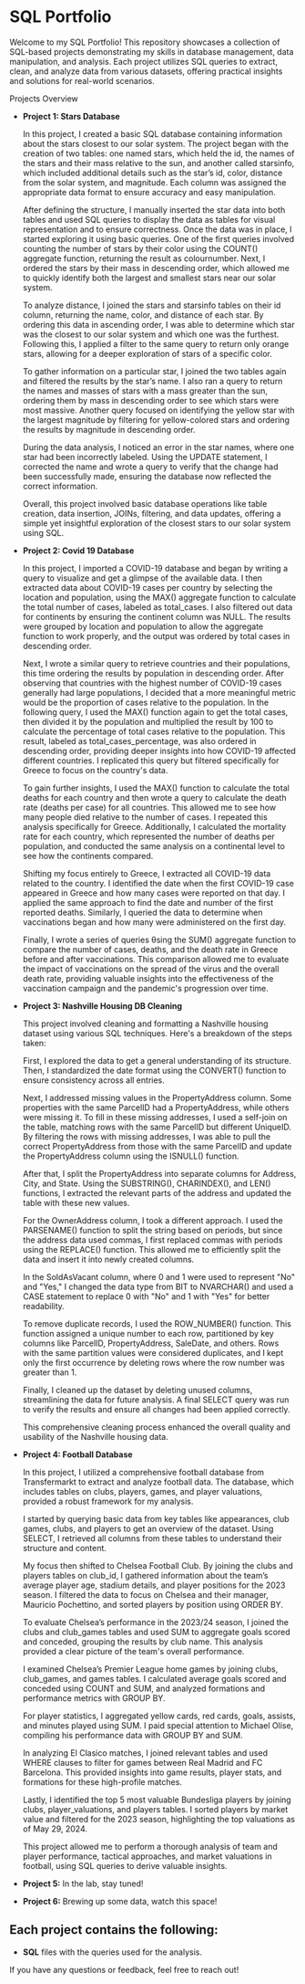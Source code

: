 # SQL Portfolio

Welcome to my SQL Portfolio! This repository showcases a collection of SQL-based projects demonstrating my skills in database management, data manipulation, and analysis. Each project utilizes SQL queries to extract, clean, and analyze data from various datasets, offering practical insights and solutions for real-world scenarios.

Projects Overview

- **Project 1: Stars Database**
   
    In this project, I created a basic SQL database containing information about the stars closest to our solar system. The project began with the creation of two tables: one named stars, which held the id, the names of the stars and their mass relative to the sun, and another called starsinfo, which included additional details such as the star’s id, color, distance from the solar system, and magnitude. Each column was assigned the appropriate data format to ensure accuracy and easy manipulation.

    After defining the structure, I manually inserted the star data into both tables and used SQL queries to display the data as tables for visual representation and to ensure correctness. Once the data was in place, I started exploring it using basic queries. One of the first queries involved counting the number of stars by their color using the COUNT() aggregate function, returning the result as colournumber. Next, I ordered the stars by their mass in descending order, which allowed me to quickly identify both the largest and smallest stars near our solar system.

    To analyze distance, I joined the stars and starsinfo tables on their id column, returning the name, color, and distance of each star. By ordering this data in ascending order, I was able to determine which star was the closest to our solar system and which one was the furthest. Following this, I applied a filter to the same query to return only orange stars, allowing for a deeper exploration of stars of a specific color.

    To gather information on a particular star, I joined the two tables again and filtered the results by the star’s name. I also ran a query to return the names and masses of stars with a mass greater than the sun, ordering them by mass in descending order to see which stars were most massive. Another query focused on identifying the yellow star with the largest magnitude by filtering for yellow-colored stars and ordering the results by magnitude in descending order.

    During the data analysis, I noticed an error in the star names, where one star had been incorrectly labeled. Using the UPDATE statement, I corrected the name and wrote a query to verify that the change had been successfully made, ensuring the database now reflected the correct information.

    Overall, this project involved basic database operations like table creation, data insertion, JOINs, filtering, and data updates, offering a simple yet insightful exploration of the closest stars to our solar system using SQL.

- **Project 2: Covid 19 Database**

    In this project, I imported a COVID-19 database and began by writing a query to visualize and get a glimpse of the available data. I then extracted data about COVID-19 cases per country by selecting the location and population, using the MAX() aggregate function to calculate the total number of cases, labeled as total_cases. I also filtered out data for continents by ensuring the continent column was NULL. The results were grouped by location and population to allow the aggregate function to work properly, and the output was ordered by total cases in descending order.

    Next, I wrote a similar query to retrieve countries and their populations, this time ordering the results by population in descending order. After observing that countries with the highest number of COVID-19 cases generally had large populations, I decided that a more meaningful metric would be the proportion of cases relative to the population. In the following query, I used the MAX() function again to get the total cases, then divided it by the population and multiplied the result by 100 to calculate the percentage of total cases relative to the population. This result, labeled as total_cases_percentage, was also ordered in descending order, providing deeper insights into how COVID-19 affected different countries. I replicated this query but filtered specifically for Greece to focus on the country's data.

    To gain further insights, I used the MAX() function to calculate the total deaths for each country and then wrote a query to calculate the death rate (deaths per case) for all countries. This allowed me to see how many people died relative to the number of cases. I repeated this analysis specifically for Greece. Additionally, I calculated the mortality rate for each country, which represented the number of deaths per population, and conducted the same analysis on a continental level to see how the continents compared.

    Shifting my focus entirely to Greece, I extracted all COVID-19 data related to the country. I identified the date when the first COVID-19 case appeared in Greece and how many cases were reported on that day. I applied the same approach to find the date and number of the first reported deaths. Similarly, I queried the data to determine when vaccinations began and how many were administered on the first day.

    Finally, I wrote a series of queries θsing the SUM() aggregate function to compare the number of cases, deaths, and the death rate in Greece before and after vaccinations. This comparison allowed me to evaluate the impact of vaccinations on the spread of the virus and the overall death rate, providing valuable insights into the effectiveness of the vaccination campaign and the pandemic's progression over time.
  
- **Project 3: Nashville Housing DB Cleaning**
  
    This project involved cleaning and formatting a Nashville housing dataset using various SQL techniques. Here's a breakdown of the steps taken:

    First, I explored the data to get a general understanding of its structure. Then, I standardized the date format using the CONVERT() function to ensure consistency across all entries.

    Next, I addressed missing values in the PropertyAddress column. Some properties with the same ParcelID had a PropertyAddress, while others were missing it. To fill in these missing addresses, I used a self-join on the table, matching rows with the same ParcelID but different UniqueID. By filtering the rows with missing addresses, I was able to pull the correct PropertyAddress from those with the same ParcelID and update the PropertyAddress column using the ISNULL() function.

    After that, I split the PropertyAddress into separate columns for Address, City, and State. Using the SUBSTRING(), CHARINDEX(), and LEN() functions, I extracted the relevant parts of the address and updated the table with these new values.

    For the OwnerAddress column, I took a different approach. I used the PARSENAME() function to split the string based on periods, but since the address data used commas, I first replaced commas with periods using the REPLACE() function. This allowed me to efficiently split the data and insert it into newly created columns.

    In the SoldAsVacant column, where 0 and 1 were used to represent "No" and "Yes," I changed the data type from BIT to NVARCHAR() and used a CASE statement to replace 0 with "No" and 1 with "Yes" for better readability.

    To remove duplicate records, I used the ROW_NUMBER() function. This function assigned a unique number to each row, partitioned by key columns like ParcelID, PropertyAddress, SaleDate, and others. Rows with the same partition values were considered duplicates, and I kept only the first occurrence by deleting rows where the row number was greater than 1.

    Finally, I cleaned up the dataset by deleting unused columns, streamlining the data for future analysis. A final SELECT query was run to verify the results and ensure all changes had been applied correctly.

    This comprehensive cleaning process enhanced the overall quality and usability of the Nashville housing data.

- **Project 4: Football Database**
    
    In this project, I utilized a comprehensive football database from Transfermarkt to extract and analyze football data. The database, which includes tables on clubs, players, games, and player valuations, provided a robust framework for my analysis.

    I started by querying basic data from key tables like appearances, club games, clubs, and players to get an overview of the dataset. Using SELECT, I retrieved all columns from these tables to understand their structure and content.

    My focus then shifted to Chelsea Football Club. By joining the clubs and players tables on club_id, I gathered information about the team’s average player age, stadium details, and player positions for the 2023 season. I filtered the data to focus on Chelsea and their manager, Mauricio Pochettino, and sorted players by position using ORDER BY.

    To evaluate Chelsea’s performance in the 2023/24 season, I joined the clubs and club_games tables and used SUM to aggregate goals scored and conceded, grouping the results by club name. This analysis provided a clear picture of the team's overall performance.

    I examined Chelsea’s Premier League home games by joining clubs, club_games, and games tables. I calculated average goals scored and conceded using COUNT and SUM, and analyzed formations and performance metrics with GROUP BY.

    For player statistics, I aggregated yellow cards, red cards, goals, assists, and minutes played using SUM. I paid special attention to Michael Olise, compiling his performance data with GROUP BY and SUM.

    In analyzing El Clasico matches, I joined relevant tables and used WHERE clauses to filter for games between Real Madrid and FC Barcelona. This provided insights into game results, player stats, and formations for these high-profile matches.

    Lastly, I identified the top 5 most valuable Bundesliga players by joining clubs, player_valuations, and players tables. I sorted players by market value and filtered for the 2023 season, highlighting the top valuations as of May 29, 2024.

    This project allowed me to perform a thorough analysis of team and player performance, tactical approaches, and market valuations in football, using SQL queries to derive valuable insights.

- **Project 5:** In the lab, stay tuned!

- **Project 6:** Brewing up some data, watch this space!
    
## Each project contains the following:

- **SQL** files with the queries used for the analysis.

If you have any questions or feedback, feel free to reach out!
